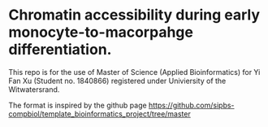 # Chromatin accessibility during early monocyte-to-macorpahge differentiation.

This repo is for the use of Master of Science (Applied Bioinformatics) for Yi Fan Xu (Student no. 1840866) registered under Univiersity of the Witwatersrand. 


The format is inspired by the github page https://github.com/sipbs-compbiol/template_bioinformatics_project/tree/master
